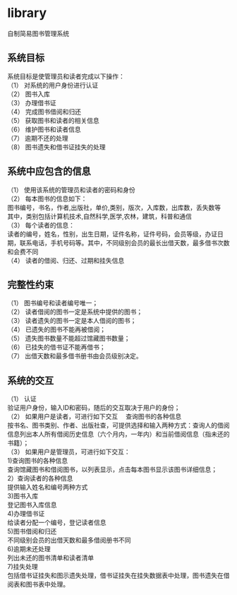 # library
自制简易图书管理系统<br>
## 系统目标<br> 
系统目标是使管理员和读者完成以下操作：<br> 
（1）	对系统的用户身份进行认证 <br>
（2）	图书入库 <br>
（3）	办理借书证 <br>
（4）	完成图书借阅和归还<br> 
（5）	获取图书和读者的相关信息<br> 
（6）	维护图书和读者信息 <br>
（7）	逾期不还的处理 <br>
（8）	图书遗失和借书证挂失的处理<br> 
## 系统中应包含的信息 
（1）	使用该系统的管理员和读者的密码和身份<br> 
（2）	每本图书的信息如下： <br>
     图书编号，书名，作者,出版社，单价,类别，版次，入库数，出库数，丢失数等<br> 
     其中，类别包括计算机技术,自然科学,医学,农林，建筑，科普和通信 <br>
（3）	每个读者的信息： <br>
         读者的编号，姓名，性别，出生日期，证件名称，证件号码，会员等级，办证日期，联系电话，手机号码等。其中，不同级别会员的最长出借天数，最多借书次数和会费不同 <br> 
（4）	读者的借阅、归还、过期和挂失信息<br> 
## 完整性约束 <br>
（1）	图书编号和读者编号唯一；<br> 
（2）	读者借阅的图书一定是系统中提供的图书；<br> 
（3）	读者遗失的图书一定是本人借阅的图书； <br>
（4）	已遗失的图书不能再被借阅； <br>
（5）	遗失图书数量不能超过馆藏图书数量；<br> 
（6）	已挂失的借书证不能再借书； <br>
（7）	出借天数和最多借书册书由会员级别决定。<br> 
## 系统的交互 <br>
（1）	认证 <br>
 验证用户身份，输入ID和密码，随后的交互取决于用户的身份； <br>
（2）	如果用户是读者，可进行如下交互　  查询图书的各种信息 <br>
 按书名、图书类别、作者、出版社查，可提供选择和输入两种方式：查询人的借阅信息列出本人所有借阅历史信息（六个月内，一年内）和当前借阅信息（指未还的书籍）； <br>
（3）	如果用户是管理员，可进行如下交互：<br> 
  1)查询图书的各种信息 <br>
  查询馆藏图书和借阅图书，以列表显示，点击每本图书显示该图书详细信息；  <br>
  2）查询读者的各种信息 <br>
  提供输入姓名和编号两种方式 <br>
  3)图书入库<br> 
  登记图书入库信息<br> 
  4)办理借书证 <br>
  给读者分配一个编号，登记读者信息<br> 
  5)图书借阅和归还 <br>
  不同级别会员的出借天数和最多借阅册书不同<br> 
  6)逾期未还处理 <br>
  列出未还的图书清单和读者清单<br> 
  7)挂失处理 <br>
  包括借书证挂失和图示遗失处理，借书证挂失在挂失数据表中处理，图书遗失在借阅表和图书表中处理。 <br>
